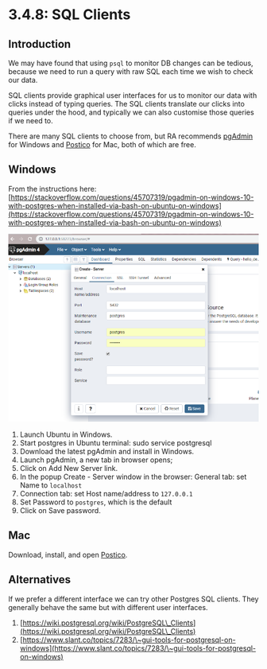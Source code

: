 # 3.4.8: SQL Clients

## Introduction

We may have found that using `psql` to monitor DB changes can be tedious, because we need to run a query with raw SQL each time we wish to check our data.

SQL clients provide graphical user interfaces for us to monitor our data with clicks instead of typing queries. The SQL clients translate our clicks into queries under the hood, and typically we can also customise those queries if we need to.

There are many SQL clients to choose from, but RA recommends [pgAdmin](https://www.pgadmin.org) for Windows and [Postico](https://eggerapps.at/postico/) for Mac, both of which are free.

## Windows

From the instructions here: [https://stackoverflow.com/questions/45707319/pgadmin-on-windows-10-with-postgres-when-installed-via-bash-on-ubuntu-on-windows](https://stackoverflow.com/questions/45707319/pgadmin-on-windows-10-with-postgres-when-installed-via-bash-on-ubuntu-on-windows)

![](../../../.gitbook/assets/lohgv.png)

1. Launch Ubuntu in Windows.
2. Start postgres in Ubuntu terminal: sudo service postgresql
3. Download the latest pgAdmin and install in Windows.
4. Launch pgAdmin, a new tab in browser opens;
5. Click on Add New Server link.
6. In the popup Create - Server window in the browser: General tab: set Name to `localhost`
7. Connection tab: set Host name/address to `127.0.0.1`
8. Set Password to `postgres`, which is the default
9. Click on Save password.

## Mac

Download, install, and open [Postico](https://eggerapps.at/postico/).

## Alternatives

If we prefer a different interface we can try other Postgres SQL clients. They generally behave the same but with different user interfaces.

1. [https://wiki.postgresql.org/wiki/PostgreSQL\_Clients](https://wiki.postgresql.org/wiki/PostgreSQL\_Clients)
2. [https://www.slant.co/topics/7283/\~gui-tools-for-postgresql-on-windows](https://www.slant.co/topics/7283/\~gui-tools-for-postgresql-on-windows)
